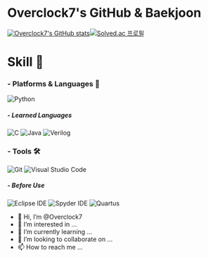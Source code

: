 # Overclock7's GitHub & Baekjoon

[![Overclock7's GitHub stats](https://github-readme-stats.vercel.app/api?username=Overclock7&show_icons=true&theme=dracula)](https://github.com/anuraghazra/github-readme-stats)[![Solved.ac 프로필](http://mazassumnida.wtf/api/v2/generate_badge?boj=Overclock0708)](https://solved.ac/Overclock0708)

# Skill 👊

### - Platforms & Languages 📖

![Python](https://img.shields.io/badge/Python-9776AB.svg?&style=for-the-badge&logo=Python&logoColor=white)
##### - Learned Languages
![C](https://img.shields.io/badge/C-A8B9CC.svg?&style=for-the-badge&logo=C&logoColor=white)
![Java](https://img.shields.io/badge/Java-F80000.svg?&style=for-the-badge&logo=Java&logoColor=white)
![Verilog](https://img.shields.io/badge/Verilog-0071C5.svg?&style=for-the-badge&logoColor=white)

### - Tools 🛠️

![Git](https://img.shields.io/badge/Git-F05032.svg?&style=for-the-badge&logo=Git&logoColor=white)
![Visual Studio Code](https://img.shields.io/badge/Visual%20Studio%20Code-007ACC.svg?&style=for-the-badge&logo=Visual%20Studio%20Code&logoColor=white)
##### - Before Use
![Eclipse IDE](https://img.shields.io/badge/Eclipse%20IDE-2C2255.svg?&style=for-the-badge&logo=Eclipse%20IDE&logoColor=white)
![Spyder IDE](https://img.shields.io/badge/Spyder%20IDE-FF0000.svg?&style=for-the-badge&logo=Spyder%20IDE&logoColor=white)
![Quartus](https://img.shields.io/badge/Quartus-0071C5.svg?&style=for-the-badge&logo=Intel&logoColor=white)
- 👋 Hi, I’m @Overclock7
- 👀 I’m interested in ...
- 🌱 I’m currently learning ...
- 💞️ I’m looking to collaborate on ...
- 📫 How to reach me ...

<!---
Overclock7/Overclock7 is a ✨ special ✨ repository because its `README.md` (this file) appears on your GitHub profile.
You can click the Preview link to take a look at your changes.
--->
